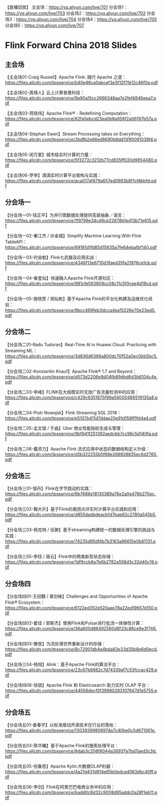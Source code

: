 【直播回放】
主会场：https://yq.aliyun.com/live/701
分会场1：https://yq.aliyun.com/live/703
分会场2：https://yq.aliyun.com/live/702
分会场3：https://yq.aliyun.com/live/704
分会场4：https://yq.aliyun.com/live/705
分会场5：https://yq.aliyun.com/live/707
# Flink Forward China 2018 Slides
## 主会场
【主会场01-Craig Russell】Apache Flink: 践行 Apache 之道：https://files.alicdn.com/tpsservice/b40e46ca0abcef3e3f12f7fe12c46f0a.pdf

【主会场02-周靖人】云上计算普惠科技：https://files.alicdn.com/tpsservice/9a90a15cc2666348aa7e2fef4846eea7.pdf

【主会场03-蒋晓伟】Apache Flink® - Redefining Computation：https://files.alicdn.com/tpsservice/62fa5ebcd23ea0b8a956f2a06197b57a.pdf

【主会场04-Stephan Ewen】Stream Processing takes on Everything：https://files.alicdn.com/tpsservice/2bdfb2e66ed8690b8dd7d1f0091038f4.pdf

【主会场05-闵万里】城市级实时计算的力量：https://files.alicdn.com/tpsservice/5f3272c3212b77cd835ff020d9954480.pdf

【主会场06-罗李】滴滴实时计算平台架构与实践：https://files.alicdn.com/tpsservice/aca017af879a657ed0983b8f1cf4bbfd.pdf

## 分会场一
【分会场一01-钱正平】为并行图数据处理提供高层抽象／语言：https://files.alicdn.com/tpsservice/1f9799e34cd9ce22678b1ed13b71e615.pdf

【分会场一02-秦江杰 / 孙金城】Simplify Machine Learning With Flink TableAPI：https://files.alicdn.com/tpsservice/69181d1fd85d15635a7fe64ebafbf140.pdf

【分会场一03-时金魁】Flink七武器及应用实战：https://files.alicdn.com/tpsservice/4346f13e6710d3faed35fa21976ce1cb.pdf

【分会场一04-崔星灿】快速融入Apache Flink开源社区：https://files.alicdn.com/tpsservice/981cfe593809cc08c11c5f0cee4d19cd.pdf

【分会场一05-施晓罡 / 郑灿彬】基于Apache Flink的平台化构建及运维优化经验：https://files.alicdn.com/tpsservice/9bcc469feb3dcca4ea15226e70e23ed5.pdf

## 分会场二

【分会场二01-Radu Tudoran】Real-Time AI in Huawei Cloud: Practicing with Streaming ML：https://files.alicdn.com/tpsservice/3d836d6366a800dc70f52a0ec0bb5bc5.pdf

【分会场二02-Konstantin Knauf】Apache Flink® 1.7 and Beyond： https://files.alicdn.com/tpsservice/d073d2206e9d04fb89dbd6d3b8104c4e.pdf

【分会场二03-李峰】FLINK在大规模实时无效广告流量检测中的应用：https://files.alicdn.com/tpsservice/c429c9351675f89a56000489519135a8.pdf

【分会场二04-Piotr Nowojsk】Flink Streaming SQL 2018：https://files.alicdn.com/tpsservice/e5107b411d7ddae20e91d158ff1fd4a4.pdf

【分会场二05-孟文瑞 / 于淼】Uber 商业性能指标生成与管理：https://files.alicdn.com/tpsservice/9bf841f251392aedcbb7cc98c5d140fa.pdf

【分会场二06-戴资力】Apache Flink 流式应用中状态的数据结构定义升级：https://files.alicdn.com/tpsservice/d5b322255b5f68e266928835ec6d2765.pdf

## 分会场三

【分会场三01-邹丹】Flink在字节跳动的实践：https://files.alicdn.com/tpsservice/6b7686e18135389a76e2a0e476b270ec.pdf

【分会场三02-鞠⼤升】基于Flink的美团点评实时计算平台实践和应⽤：https://files.alicdn.com/tpsservice/d855dadbdeacb1d7bae82c2780a545b5.pdf

【分会场三03-杨克特 / 伍翀】基于streaming构建统一的数据处理引擎的挑战与实践：https://files.alicdn.com/tpsservice/74235d95df4b7b3163a96615e0b61131.pdf

【分会场三05-李钰 / 唐云】Flink中的两类新型状态存储：https://files.alicdn.com/tpsservice/1df9ccb8a7b6b2782a558d3c32d40c19.pdf

## 分会场四

【分会场四01-王绍翾 / 章剑锋】Challenges and Opportunities of Apache Flink® Ecosystem：https://files.alicdn.com/tpsservice/6122ed352e520aae78a22ed19657d150.pdf

【分会场四02-翟佳 / 郭斯杰】使⽤Flink和Pulsar进⾏批流⼀体弹性计算：https://files.alicdn.com/tpsservice/36a600d88492560d8f33c86ce9e3f746.pdf

【分会场四03-滕昱】为流处理世界重新设计的存储：https://files.alicdn.com/tpsservice/8c72901db4a4bda83e33d35b8e6d0ecd.pdf

【分会场三04-杨旭】Alink：基于Apache Flink的算法平台：https://files.alicdn.com/tpsservice/23c67b6682c7d74339af7c53fccac429.pdf

【分会场四06-徐骁】Apache Flink 和 Elasticsearch 助⼒实时 OLAP 平台：https://files.alicdn.com/tpsservice/44558decf0f39980283107647d1e5755.pdf

## 分会场五

【分会场五01-姜春宇】以标准推动开源技术在行业的落地：https://files.alicdn.com/tpsservice/13039399808974a7c40be0c5d671061e.pdf

【分会场五03-陈华曦】基于Apache Flink的搜索处理平台：https://files.alicdn.com/tpsservice/8dab3c208f8044a26937a7bd7aed3c3d.pdf

【分会场五05-倪春恩】Apache Kylin:大数据OLAP利器：https://files.alicdn.com/tpsservice/4a21d431d914e85b0edced063dbc40ff.pdf

【分会场五06-李剑】Flink在阿里巴巴电商业务中的应用：https://files.alicdn.com/tpsservice/badd0c8d32c9008d95addc0a28f1eb11.pdf






















